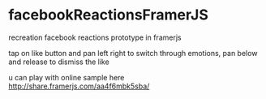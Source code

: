 # facebookReactionsFramerJS
recreation facebook reactions prototype in framerjs


tap on like button and pan left right to switch through emotions, pan below and release to dismiss the like

u can play with online sample here
http://share.framerjs.com/aa4f6mbk5sba/


